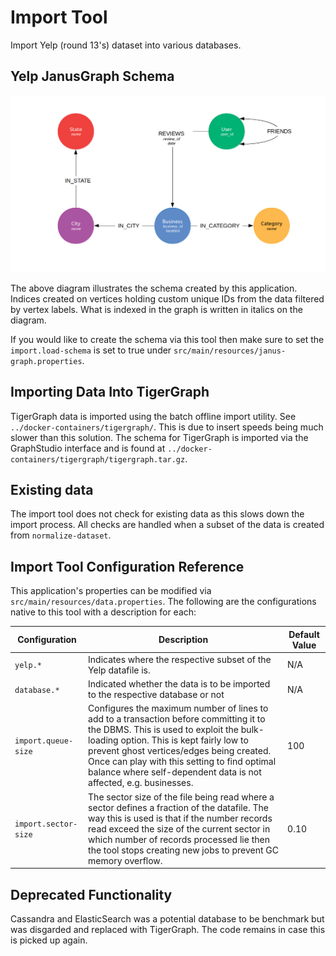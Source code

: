 # Import Tool
Import Yelp (round 13's) dataset into various databases.


## Yelp JanusGraph Schema

![Yelp JanusGraph Schema](../../providentia-docs/assets/ProvidentiaJanus.png "Yelp JanusGraph Schema")

The above diagram illustrates the schema created by this application. Indices created on vertices holding custom unique IDs from the data filtered by vertex labels. What is indexed in the graph is written in italics on the diagram.

If you would like to create the schema via this tool then make sure to set the `import.load-schema` is set to true under `src/main/resources/janus-graph.properties`.

## Importing Data Into TigerGraph

TigerGraph data is imported using the batch offline import utility. See `../docker-containers/tigergraph/`. This is 
due to insert speeds being much slower than this solution. The schema for TigerGraph is imported via the GraphStudio interface and is found at `../docker-containers/tigergraph/tigergraph.tar.gz`.

## Existing data

The import tool does not check for existing data as this slows down the import process. All checks are handled when a subset of the data is created from `normalize-dataset`.

## Import Tool Configuration Reference
This application's properties can be modified via `src/main/resources/data.properties`. The following are the configurations native to this tool with a description for each:

|Configuration|Description|Default Value|
|----|----|----|
|`yelp.*`|Indicates where the respective subset of the Yelp datafile is.|N/A|
|`database.*`|Indicated whether the data is to be imported to the respective database or not|N/A|
|`import.queue-size`|Configures the maximum number of lines to add to a transaction before committing it to the DBMS. This is used to exploit the bulk-loading option.  This is kept fairly low to prevent ghost vertices/edges being created. Once can play with this setting to find optimal balance where self-dependent data is not affected, e.g. businesses.|100|
|`import.sector-size`|The sector size of the file being read where a sector defines a fraction of the datafile. The way this is used is that if the number records read exceed the size of the current sector in which number of records processed lie then the tool stops creating new jobs to prevent GC memory overflow.|0.10|

## Deprecated Functionality

Cassandra and ElasticSearch was a potential database to be benchmark but was disgarded and replaced with TigerGraph. The code remains in case this is picked up again.
